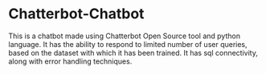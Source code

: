 # Chatterbot-Chatbot
This is a chatbot made using Chatterbot Open Source tool and python language. 
It has the ability to respond to limited number of user queries, based on the dataset with which it has been trained.
It has sql connectivity, along with error handling techniques.
